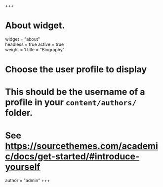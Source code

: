 +++
# About widget.
widget = "about"  
headless = true 
active = true  
weight = 1 
title = "Biography"

# Choose the user profile to display
# This should be the username of a profile in your `content/authors/` folder.
# See https://sourcethemes.com/academic/docs/get-started/#introduce-yourself
author = "admin"
+++
